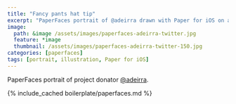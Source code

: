 ```yaml
---
title: "Fancy pants hat tip"
excerpt: "PaperFaces portrait of @adeirra drawn with Paper for iOS on an iPad."
image: 
  path: &image /assets/images/paperfaces-adeirra-twitter.jpg 
  feature: *image
  thumbnail: /assets/images/paperfaces-adeirra-twitter-150.jpg
categories: [paperfaces]
tags: [portrait, illustration, Paper for iOS]
---
```


PaperFaces portrait of project donator [@adeirra](https://twitter.com/adeirra).

{% include_cached boilerplate/paperfaces.md %}
